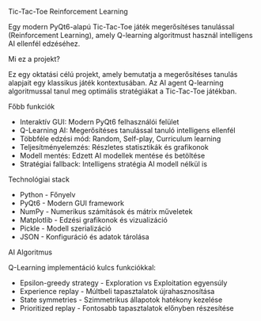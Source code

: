 Tic-Tac-Toe Reinforcement Learning

  Egy modern PyQt6-alapú Tic-Tac-Toe játék megerősítéses tanulással (Reinforcement Learning),
  amely Q-learning algoritmust használ intelligens AI ellenfél edzéséhez.

  Mi ez a projekt?

  Ez egy oktatási célú projekt, amely bemutatja a megerősítéses tanulás alapjait egy klassikus
  játék kontextusában. Az AI agent Q-learning algoritmussal tanul meg optimális stratégiákat a
  Tic-Tac-Toe játékban.

  Főbb funkciók

  - Interaktív GUI: Modern PyQt6 felhasználói felület
  - Q-Learning AI: Megerősítéses tanulással tanuló intelligens ellenfél
  - Többféle edzési mód: Random, Self-play, Curriculum learning
  - Teljesítményelemzés: Részletes statisztikák és grafikonok
  - Modell mentés: Edzett AI modellek mentése és betöltése
  - Stratégiai fallback: Intelligens stratégia AI modell nélkül is

  Technológiai stack

  - Python - Főnyelv
  - PyQt6 - Modern GUI framework
  - NumPy - Numerikus számítások és mátrix műveletek
  - Matplotlib - Edzési grafikonok és vizualizáció
  - Pickle - Modell szerializáció
  - JSON - Konfiguráció és adatok tárolása

  AI Algoritmus

  Q-Learning implementáció kulcs funkciókkal:
  - Epsilon-greedy strategy - Exploration vs Exploitation egyensúly
  - Experience replay - Múltbeli tapasztalatok újrahasznosítása
  - State symmetries - Szimmetrikus állapotok hatékony kezelése
  - Prioritized replay - Fontosabb tapasztalatok előnyben részesítése
